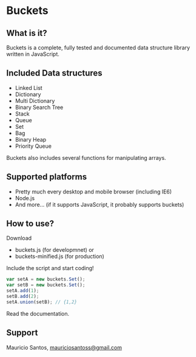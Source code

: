 Buckets
====================

What is it?
---------------------
Buckets is a complete, fully tested and documented data structure library written in JavaScript.

Included Data structures
---------------------

- Linked List
- Dictionary
- Multi Dictionary
- Binary Search Tree
- Stack
- Queue
- Set
- Bag
- Binary Heap
- Priority Queue

Buckets also includes several functions for manipulating arrays.

Supported platforms
--------------------

- Pretty much every desktop and mobile browser (including IE6)
- Node.js
- And more... (if it supports JavaScript, it probably supports buckets)

How to use?
--------------------

Download

- buckets.js (for developmnet) or
- buckets-minified.js (for production)

Include the script and start coding!

```javascript
var setA = new buckets.Set();
var setB = new buckets.Set();
setA.add(1);
setB.add(2);
setA.union(setB); // {1,2}
```

Read the documentation.

Support
--------------------

Mauricio Santos, [mauriciosantoss@gmail.com](mailto:mauriciosantoss@gmail.com)